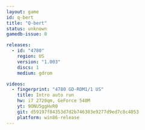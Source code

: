 ```yaml
---
layout: game
id: q-bert
title: "Q-bert"
status: unknown
gamedb-issue: 0

releases:
  - id: "4780"
    region: US
    version: "1.003"
    discs: 1
    medium: gdrom

videos:
  - fingerprint: "4780 GD-ROM1/1 US"
    title: Intro auto run
    hw: i7 2720qm, GeForce 540M
    yt: 9ONU5ggHvR0
    git: d59197f84353d7d2b746383e9277d9ed7c8c4053
    platform: win86-release
---
```


